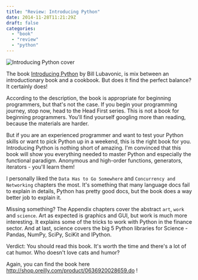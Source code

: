 ```yaml
---
title: "Review: Introducing Python"
date: 2014-11-28T11:21:29Z
draft: false
categories:
  - "book"
  - "review"
  - "python"
---
```


![Introducing Python cover](http://akamaicovers.oreilly.com/images/0636920028659/lrg.jpg "Introducing Python cover")


The book [Introducing Python](http://shop.oreilly.com/product/0636920028659.do) by Bill Lubavonic, is mix between an introductionary book and a cookbook. But does it find the perfect balance? It certainly  does!


According to the description, the book is appropriate for beginning programmers, but that's not the case. If you begin your programming journey, stop now, head to the Head First series. This is not a book for beginning programmers. You'll find yourself googling more than reading, because the materials are harder.


But if you are an experienced programmer and want to test your Python skills or want to pick Python up in a weekend, this is the right book for you. Introducing Python is nothing short of amazing. I'm convinced that this book will show you everything needed to master Python and especially the functional paradigm. Anonymous and high-order functions, generators, iterators - you'll learn them!


I personally liked the `Data Has to Go Somewhere` and `Concurrency and Networking` chapters the most. It's something that many language docs fail to explain in details, Python has pretty good docs, but the book does a way better job to explain it.


Missing something? The Appendix chapters cover the abstract `art`, `work` and `science`. Art as expected is graphics and GUI, but work is much more interesting. It explains some of the tricks to work with Python in the finance sector. And at last, science covers the big 5 Python libraries for Science - Pandas, NumPy, SciPy, SciKit and IPython.


Verdict: You should read this book. It's worth the time and there's a lot of cat humor. Who doesn't love cats and humor?


Again, you can find the book here http://shop.oreilly.com/product/0636920028659.do !